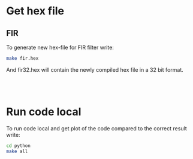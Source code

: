 # Get hex file

## FIR
To generate new hex-file for FIR filter write:
```bash
make fir.hex
```
And fir32.hex will contain the newly compiled hex file in a 32 bit format. 

<br />
<br />

# Run code local 

To run code local and get plot of the code compared to the correct result write:

```bash
cd python
make all 
```